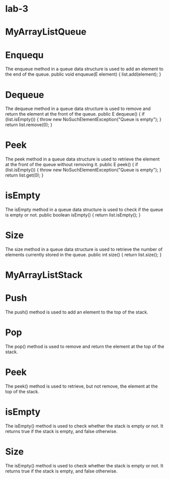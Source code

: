 # lab-3
# MyArrayListQueue
# Enquequ
The enqueue method in a queue data structure is used to add an element to the end of the queue. 
public void enqueue(E element) {
        list.add(element);
    }
# Dequeue
The dequeue method in a queue data structure is used to remove and return the element at the front of the queue.
public E dequeue() {
        if (list.isEmpty()) {
            throw new NoSuchElementException("Queue is empty");
        }
        return list.remove(0);
    }
# Peek
The peek method in a queue data structure is used to retrieve the element at the front of the queue without removing it.
 public E peek() {
        if (list.isEmpty()) {
            throw new NoSuchElementException("Queue is empty");
        }
        return list.get(0);
    }
# isEmpty
The isEmpty method in a queue data structure is used to check if the queue is empty or not.
public boolean isEmpty() {
        return list.isEmpty();
    }
# Size
The size method in a queue data structure is used to retrieve the number of elements currently stored in the queue.
public int size() {
        return list.size();
    }


# MyArrayListStack
# Push
The push() method is used to add an element to the top of the stack.
# Pop
The pop() method is used to remove and return the element at the top of the stack.
# Peek
The peek() method is used to retrieve, but not remove, the element at the top of the stack.
# isEmpty
The isEmpty() method is used to check whether the stack is empty or not. It returns true if the stack is empty, and false otherwise.
# Size
The isEmpty() method is used to check whether the stack is empty or not. It returns true if the stack is empty, and false otherwise.
